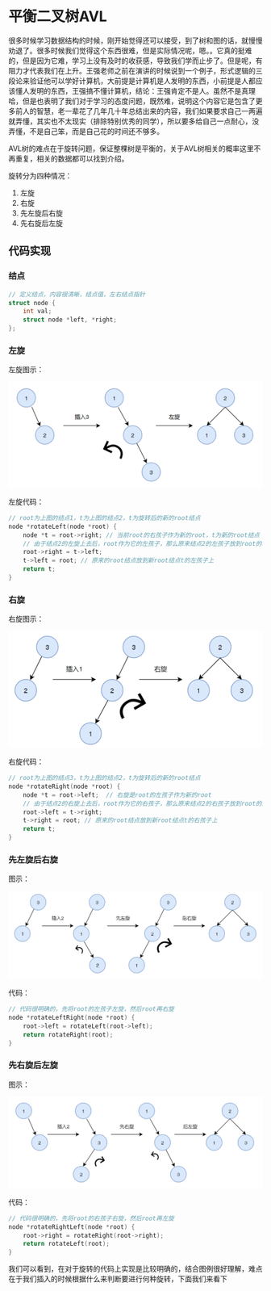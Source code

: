 # 平衡二叉树AVL

很多时候学习数据结构的时候，刚开始觉得还可以接受，到了树和图的话，就慢慢劝退了。很多时候我们觉得这个东西很难，但是实际情况呢，嗯。。它真的挺难的，但是因为它难，学习上没有及时的收获感，导致我们学而止步了。但是呢，有阻力才代表我们在上升。王强老师之前在演讲的时候说到一个例子，形式逻辑的三段论来验证他可以学好计算机，大前提是计算机是人发明的东西，小前提是人都应该懂人发明的东西，王强搞不懂计算机，结论：王强肯定不是人。虽然不是真理哈，但是也表明了我们对于学习的态度问题，既然难，说明这个内容它是包含了更多前人的智慧，老一辈花了几年几十年总结出来的内容，我们如果要求自己一两遍就弄懂，其实也不太现实（排除特别优秀的同学），所以要多给自己一点耐心，没弄懂，不是自己笨，而是自己花的时间还不够多。

AVL树的难点在于旋转问题，保证整棵树是平衡的，关于AVL树相关的概率这里不再重复，相关的数据都可以找到介绍。

旋转分为四种情况：

1. 左旋
2. 右旋
3. 先左旋后右旋
4. 先右旋后左旋

## 代码实现

### 结点

```cpp
// 定义结点，内容很清晰，结点值，左右结点指针
struct node {
    int val;
    struct node *left, *right;
};
```

### 左旋

左旋图示：

![](../.gitbook/assets/image%20%2821%29.png)

左旋代码：

```cpp
// root为上图的结点1，t为上图的结点2，t为旋转后的新的root结点
node *rotateLeft(node *root) {
    node *t = root->right; // 当前root的右孩子作为新的root，t为新的root结点
    // 由于结点2的左旋上去后，root作为它的左孩子，那么原来结点2的左孩子放到root的右孩子上
    root->right = t->left; 
    t->left = root; // 原来的root结点放到新root结点t的左孩子上
    return t;
}
```

### 右旋

右旋图示：

![](../.gitbook/assets/image%20%2818%29.png)

右旋代码：

```cpp
// root为上图的结点3，t为上图的结点2，t为旋转后的新的root结点
node *rotateRight(node *root) {
    node *t = root->left;  // 右旋是root的左孩子作为新的root
    // 由于结点2的右旋上去后，root作为它的右孩子，那么原来结点2的右孩子放到root的左孩子上
    root->left = t->right; 
    t->right = root; // 原来的root结点放到新root结点t的右孩子上
    return t;
}
```

### 先左旋后右旋

图示：

![](../.gitbook/assets/image%20%2824%29.png)

代码：

```cpp
// 代码很明确的，先将root的左孩子左旋，然后root再右旋
node *rotateLeftRight(node *root) {
    root->left = rotateLeft(root->left);
    return rotateRight(root);
}
```

### 先右旋后左旋

图示：

![](../.gitbook/assets/image%20%2825%29.png)

代码：

```cpp
// 代码很明确的，先将root的右孩子右旋，然后root再左旋
node *rotateRightLeft(node *root) {
    root->right = rotateRight(root->right);
    return rotateLeft(root);
}
```

我们可以看到，在对于旋转的代码上实现是比较明确的，结合图例很好理解，难点在于我们插入的时候根据什么来判断要进行何种旋转，下面我们来看下



